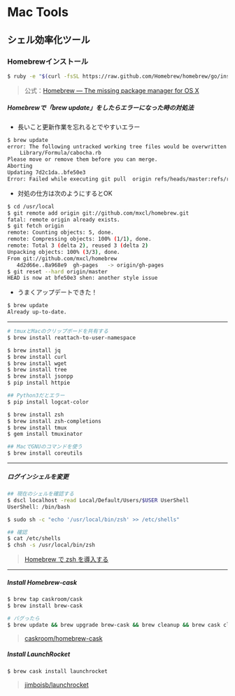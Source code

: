 # Mac Tools

## シェル効率化ツール
### Homebrewインストール

```sh
$ ruby -e "$(curl -fsSL https://raw.github.com/Homebrew/homebrew/go/install)"
```
> 公式：[Homebrew — The missing package manager for OS X](http://brew.sh/)

##### Homebrewで「brew update」をしたらエラーになった時の対処法

* 長いこと更新作業を忘れるとでやすいエラー

```sh
$ brew update
error: The following untracked working tree files would be overwritten by merge:
	Library/Formula/cabocha.rb
Please move or remove them before you can merge.
Aborting
Updating 7d2c1da..bfe50e3
Error: Failed while executing git pull  origin refs/heads/master:refs/remotes/origin/master
```

* 対処の仕方は次のようにするとOK

```sh
$ cd /usr/local
$ git remote add origin git://github.com/mxcl/homebrew.git
fatal: remote origin already exists.
$ git fetch origin
remote: Counting objects: 5, done.
remote: Compressing objects: 100% (1/1), done.
remote: Total 3 (delta 2), reused 3 (delta 2)
Unpacking objects: 100% (3/3), done.
From git://github.com/mxcl/homebrew
   4d2d66e..8a968e9  gh-pages   -> origin/gh-pages
$ git reset --hard origin/master
HEAD is now at bfe50e3 shen: another style issue
```

* うまくアップデートできた！

```sh
$ brew update
Already up-to-date.
```


_ _ _

```sh
# tmuxとMacのクリップボードを共有する
$ brew install reattach-to-user-namespace

$ brew install jq
$ brew install curl
$ brew install wget
$ brew install tree
$ brew install jsonpp
$ pip install httpie

## Python3だとエラー
$ pip install logcat-color

$ brew install zsh
$ brew install zsh-completions
$ brew install tmux
$ gem install tmuxinator

## MacでGNUのコマンドを使う
$ brew install coreutils
```


_ _ _

##### ログインシェルを変更
```sh
## 現在のシェルを確認する
$ dscl localhost -read Local/Default/Users/$USER UserShell
UserShell: /bin/bash
```
```sh
$ sudo sh -c "echo '/usr/local/bin/zsh' >> /etc/shells"

## 確認
$ cat /etc/shells
$ chsh -s /usr/local/bin/zsh
```
> [Homebrew で zsh を導入する](http://www.d-wood.com/blog/2014/03/14_5816.html)

_ _ _

##### Install Homebrew-cask
```sh
$ brew tap caskroom/cask
$ brew install brew-cask

# バグったら
$ brew update && brew upgrade brew-cask && brew cleanup && brew cask cleanup
```
> [caskroom/homebrew-cask](https://github.com/caskroom/homebrew-cask)


##### Install LaunchRocket
```sh
$ brew cask install launchrocket
```
> [jimbojsb/launchrocket](https://github.com/jimbojsb/launchrocket)

